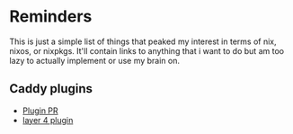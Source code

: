 # Reminders

This is just a simple list of things that peaked my interest
in terms of nix, nixos, or nixpkgs. It'll contain links to
anything that i want to do but am too lazy to actually implement
or use my brain on.

## Caddy plugins

- [Plugin PR](https://github.com/NixOS/nixpkgs/pull/358586)
- [layer 4 plugin](https://github.com/mholt/caddy-l4)
